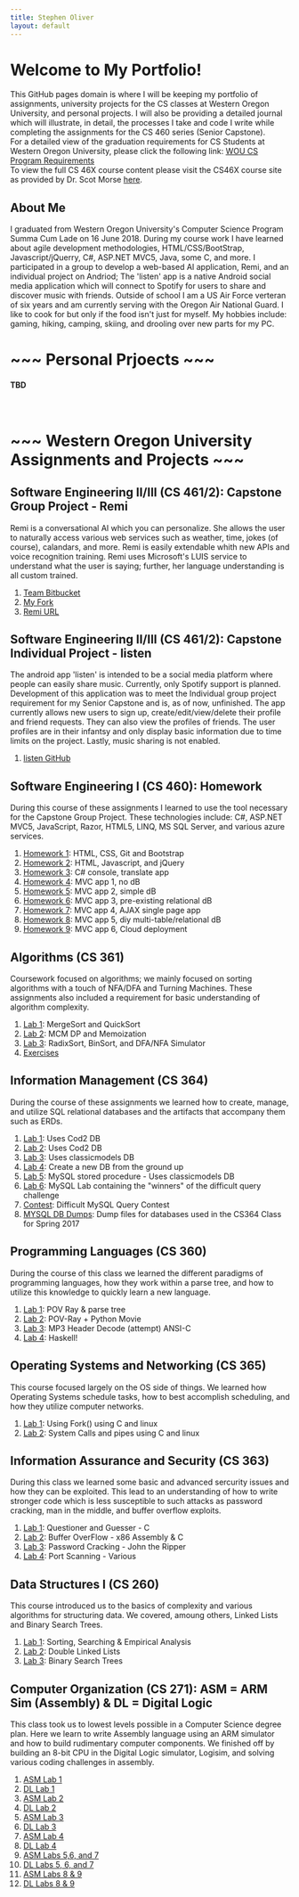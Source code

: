 ```yaml
---
title: Stephen Oliver
layout: default
---
```

# Welcome to My Portfolio!

This GitHub pages domain is where I will be keeping my portfolio of assignments, university projects for the CS classes at Western Oregon University, and personal projects. I will also be providing a detailed journal which will illustrate, in detail, the processes I take and code I write while completing the assignments for the CS 460 series (Senior Capstone). <br />
For a detailed view of the graduation requirements for CS Students at Western Oregon University, please click the following link: [WOU CS Program Requirements](https://www.wou.edu/cs/degrees-programs/babs-computer-science/) <br />
To view the full CS 46X course content please visit the CS46X course site as provided by Dr. Scot Morse [here](http://www.wou.edu/~morses/classes/cs46x/index.html).
<br />

## About Me

I graduated from Western Oregon University's Computer Science Program Summa Cum Lade on 16 June 2018. During my course work I have learned about agile development methodologies, HTML/CSS/BootStrap, Javascript/jQuerry, C#, ASP.NET MVC5, Java, some C, and more. I participated in a group to develop a web-based AI application, Remi, and an individual project on Andriod; The 'listen' app is a native Android social media application which will connect to Spotify for users to share and discover music with friends.
Outside of school I am a US Air Force verteran of six years and am currently serving with the Oregon Air National Guard. I like to cook for but only if the food isn't just for myself. My hobbies include: gaming, hiking, camping, skiing, and drooling over new parts for my PC.

# ~~~ Personal Prjoects ~~~

#### TBD
<br />

# ~~~ Western Oregon University Assignments and Projects ~~~

## Software Engineering II/III (CS 461/2): Capstone Group Project - Remi
Remi is a conversational AI which you can personalize. She allows the user to naturally access various web services such as weather, time, jokes (of course), calandars, and more. Remi is easily extendable whith new APIs and voice recognition training. Remi uses Microsoft's LUIS service to understand what the user is saying; further, her language understanding is all custom trained.

1. [Team Bitbucket](https://bitbucket.org/devonsmith/senior-project)
2. [My Fork](https://bitbucket.org/skoliver89/senior-project)
3. [Remi URL](https://remi-ai.azurewebsites.net/)


## Software Engineering II/III (CS 461/2): Capstone Individual Project - listen
The android app 'listen' is intended to be a social media platform where people can easily share music. Currently, only Spotify support is planned. Development of this application was to meet the Individual group project requirement for my Senior Capstone and is, as of now, unfinished. The app currently allows new users to sign up, create/edit/view/delete their profile and friend requests. They can also view the profiles of friends. The user profiles are in their infantsy and only display basic information due to time limits on the project. Lastly, music sharing is not enabled.

1. [listen GitHub](https://github.com/skoliver89/listen)

## Software Engineering I (CS 460): Homework
During this course of these assignments I learned to use the tool necessary for the Capstone Group Project. These technologies include: C#, ASP.NET MVC5, JavaScript, Razor, HTML5, LINQ, MS SQL Server, and various azure services.

1. [Homework 1](CS460/HW1/): HTML, CSS, Git and Bootstrap
2. [Homework 2](CS460/HW2/): HTML, Javascript, and jQuery
3. [Homework 3](CS460/HW3/): C# console, translate app
4. [Homework 4](CS460/HW4/): MVC app 1, no dB
5. [Homework 5](CS460/HW5/): MVC app 2, simple dB
6. [Homework 6](CS460/HW6/): MVC app 3, pre-existing relational dB
7. [Homework 7](CS460/HW7/): MVC app 4, AJAX single page app
8. [Homework 8](CS460/HW8/): MVC app 5, diy multi-table/relational dB
9. [Homework 9](CS460/HW9/): MVC app 6, Cloud deployment

## Algorithms (CS 361)
Coursework focused on algorithms; we mainly focused on sorting algorithms with a touch of NFA/DFA and Turning Machines. These assignments also included a requirement for basic understanding of algorithm complexity.

1. [Lab 1](https://github.com/skoliver89/CS361-Lab1): MergeSort and QuickSort
2. [Lab 2](https://github.com/skoliver89/CS361-Lab2): MCM DP and Memoization
3. [Lab 3](https://github.com/skoliver89/CS361-Lab3): RadixSort, BinSort, and DFA/NFA Simulator
4. [Exercises](https://github.com/skoliver89/CS361-Exercises)

## Information Management (CS 364)
During the course of these assignments we learned how to create, manage, and utilize SQL relational databases and the artifacts that accompany them such as ERDs.

1. [Lab 1](https://github.com/skoliver89/CS364-Lab1): Uses Cod2 DB
2. [Lab 2](https://github.com/skoliver89/CS364-Lab2): Uses Cod2 DB
3. [Lab 3](https://github.com/skoliver89/CS364-Lab3): Uses classicmodels DB
4. [Lab 4](https://github.com/skoliver89/CS364-Lab4): Create a new DB from the ground up
5. [Lab 5](https://github.com/skoliver89/CS364-Lab5): MySQL stored procedure - Uses classicmodels DB
6. [Lab 6](https://github.com/skoliver89/CS364-Lab6): MySQL Lab containing the "winners" of the difficult query challenge
7. [Contest](https://github.com/skoliver89/CS364-Contest): Difficult MySQL Query Contest
8. [MYSQL DB Dumps](https://github.com/skoliver89/CS364-MYSQL_DB_Dumps): Dump files for databases used in the CS364 Class for Spring 2017

## Programming Languages (CS 360)
During the course of this class we learned the different paradigms of programming languages, how they work within a parse tree, and how to utilize this knowledge to quickly learn a new language.

1. [Lab 1](https://github.com/skoliver89/CS360-Lab1): POV Ray & parse tree
2. [Lab 2](https://github.com/skoliver89/CS360-Lab2): POV-Ray + Python Movie
3. [Lab 3](https://github.com/skoliver89/CS360-Lab3): MP3 Header Decode (attempt) ANSI-C
4. [Lab 4](https://github.com/skoliver89/CS360-Lab4): Haskell!

## Operating Systems and Networking (CS 365)
This course focused largely on the OS side of things. We learned how Operating Systems schedule tasks, how to best accomplish scheduling, and how they utilize computer networks.

1. [Lab 1](https://github.com/skoliver89/CS365-Lab1): Using Fork() using C and linux
2. [Lab 2](https://github.com/skoliver89/CS365-Lab2): System Calls and pipes using C and linux

## Information Assurance and Security (CS 363)
During this class we learned some basic and advanced sercurity issues and how they can be exploited. This lead to an understanding of how to write stronger code which is less susceptible to such attacks as password cracking, man in the middle, and buffer overflow exploits.

1. [Lab 1](https://github.com/skoliver89/CS-363-Lab-1): Questioner and Guesser - C
2. [Lab 2](https://github.com/skoliver89/CS-363-Lab-2): Buffer OverFlow - x86 Assembly & C
3. [Lab 3](https://github.com/skoliver89/CS-363-Lab-3): Password Cracking - John the Ripper
4. [Lab 4](https://github.com/skoliver89/CS-363-Lab-4): Port Scanning - Various

## Data Structures I (CS 260)
This course introduced us to the basics of complexity and various algorithms for structuring data. We covered, amoung others, Linked Lists and Binary Search Trees.

1. [Lab 1](https://github.com/skoliver89/CS260-Lab1): Sorting, Searching & Empirical Analysis
2. [Lab 2](https://github.com/skoliver89/CS260-Lab2): Double Linked Lists
3. [Lab 3](https://github.com/skoliver89/CS260-Lab3): Binary Search Trees

## Computer Organization (CS 271): ASM = ARM Sim (Assembly) & DL = Digital Logic
This class took us to lowest levels possible in a Computer Science degree plan. Here we learn to write Assembly language using an ARM simulator and how to build rudimentary computer components. We finished off by building an 8-bit CPU in the Digital Logic simulator, Logisim, and solving various coding challenges in assembly.

1. [ASM Lab 1](https://github.com/skoliver89/CS271-ASM_Lab1)
2. [DL Lab 1](https://github.com/skoliver89/CS271-DL_Lab1)
3. [ASM Lab 2](https://github.com/skoliver89/CS271-ASM_Lab2)
4. [DL Lab 2](https://github.com/skoliver89/CS271-DL_Lab2)
5. [ASM Lab 3](https://github.com/skoliver89/CS271-ASM_Lab3)
6. [DL Lab 3](https://github.com/skoliver89/CS271_DL_Lab3)
7. [ASM Lab 4](https://github.com/skoliver89/CS271-ASM_Lab4)
8. [DL Lab 4](https://github.com/skoliver89/CS271-DL_Lab4)
9. [ASM Labs 5,6, and 7](https://github.com/skoliver89/CS271-ASM_Lab5-6-7)
10. [DL Labs 5, 6, and 7](https://github.com/skoliver89/CS271-DL_Lab5-6-7)
11. [ASM Labs 8 & 9](https://github.com/skoliver89/CS271-ASM_Lab8-9)
12. [DL Labs 8 & 9](https://github.com/skoliver89/CS271-DL_Lab8-9)
